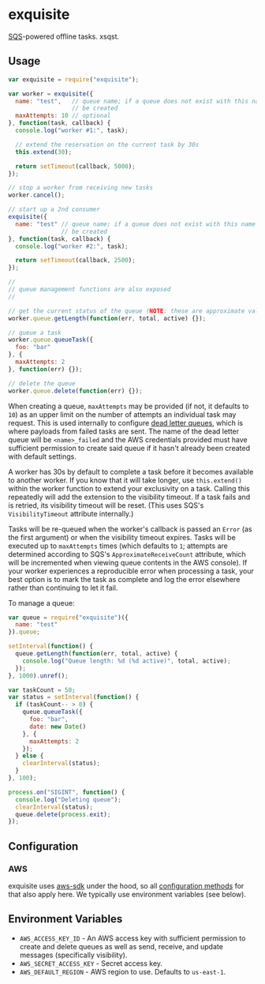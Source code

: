 # exquisite

[SQS](http://aws.amazon.com/sqs/)-powered offline tasks. xsqst.

## Usage

```javascript
var exquisite = require("exquisite");

var worker = exquisite({
  name: "test",   // queue name; if a queue does not exist with this name it will
                  // be created
  maxAttempts: 10 // optional
}, function(task, callback) {
  console.log("worker #1:", task);

  // extend the reservation on the current task by 30s
  this.extend(30);

  return setTimeout(callback, 5000);
});

// stop a worker from receiving new tasks
worker.cancel();

// start up a 2nd consumer
exquisite({
  name: "test" // queue name; if a queue does not exist with this name it will
               // be created
}, function(task, callback) {
  console.log("worker #2:", task);

  return setTimeout(callback, 2500);
});

//
// queue management functions are also exposed
//

// get the current status of the queue (NOTE: these are approximate values)
worker.queue.getLength(function(err, total, active) {});

// queue a task
worker.queue.queueTask({
  foo: "bar"
}, {
  maxAttempts: 2
}, function(err) {});

// delete the queue
worker.queue.delete(function(err) {});
```

When creating a queue, `maxAttempts` may be provided (if not, it defaults to
`10`) as an upper limit on the number of attempts an individual task may
request. This is used internally to configure [dead letter
queues](http://docs.aws.amazon.com/AWSSimpleQueueService/latest/SQSDeveloperGuide/SQSDeadLetterQueue.html),
which is where payloads from failed tasks are sent. The name of the dead letter
queue will be `<name>_failed` and the AWS credentials provided must have
sufficient permission to create said queue if it hasn't already been created
with default settings.

A worker has 30s by default to complete a task before it becomes available to
another worker. If you know that it will take longer, use `this.extend()`
within the worker function to extend your exclusivity on a task. Calling this
repeatedly will add the extension to the visibility timeout. If a task fails
and is retried, its visibility timeout will be reset.  (This uses SQS's
`VisibilityTimeout` attribute internally.)

Tasks will be re-queued when the worker's callback is passed an `Error` (as the
first argument) or when the visibility timeout expires. Tasks will be executed
up to `maxAttempts` times (which defaults to `1`; attempts are determined
according to SQS's `ApproximateReceiveCount` attribute, which will be
incremented when viewing queue contents in the AWS console).  If your worker
experiences a reproducible error when processing a task, your best option is to
mark the task as complete and log the error elsewhere rather than continuing to
let it fail.

To manage a queue:

```javascript
var queue = require("exquisite")({
  name: "test"
}).queue;

setInterval(function() {
  queue.getLength(function(err, total, active) {
    console.log("Queue length: %d (%d active)", total, active);
  });
}, 1000).unref();

var taskCount = 50;
var status = setInterval(function() {
  if (taskCount-- > 0) {
    queue.queueTask({
      foo: "bar",
      date: new Date()
    }, {
      maxAttempts: 2
    });
  } else {
    clearInterval(status);
  }
}, 100);

process.on("SIGINT", function() {
  console.log("Deleting queue");
  clearInterval(status);
  queue.delete(process.exit);
});
```

## Configuration

### AWS

exquisite uses [aws-sdk](http://aws.amazon.com/javascript/) under the hood, so
all [configuration
methods](http://docs.aws.amazon.com/AWSJavaScriptSDK/guide/node-configuring.html)
for that also apply here. We typically use environment variables (see below).

## Environment Variables

* `AWS_ACCESS_KEY_ID` - An AWS access key with sufficient permission to create
  and delete queues as well as send, receive, and update messages (specifically
  visibility).
* `AWS_SECRET_ACCESS_KEY` - Secret access key.
* `AWS_DEFAULT_REGION` - AWS region to use. Defaults to `us-east-1`.

